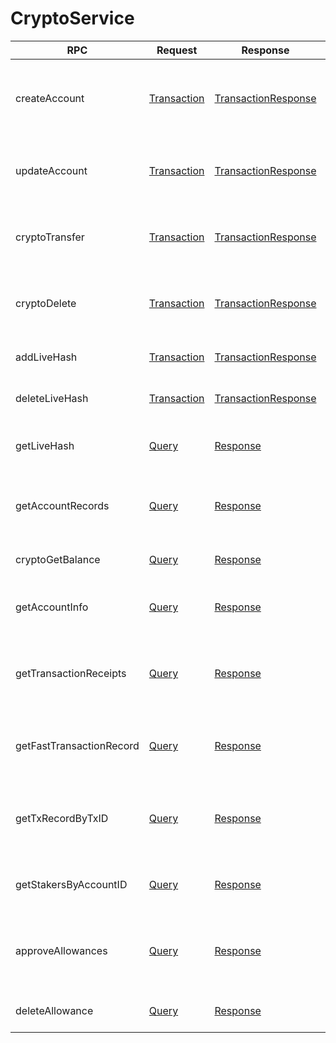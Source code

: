 # CryptoService

| RPC                      | Request                                        | Response                                                       | Comments                                                                                             |
| ------------------------ | ---------------------------------------------- | -------------------------------------------------------------- | ---------------------------------------------------------------------------------------------------- |
| createAccount            | [Transaction](../miscellaneous/transaction.md) | [TransactionResponse](../miscellaneous/transactionresponse.md) | Creates a new account by submitting the transaction. The grpc server returns the TransactionResponse |
| updateAccount            | [Transaction](../miscellaneous/transaction.md) | [TransactionResponse](../miscellaneous/transactionresponse.md) | Updates an account by submitting the transaction. The grpc server returns the TransactionResponse    |
| cryptoTransfer           | [Transaction](../miscellaneous/transaction.md) | [TransactionResponse](../miscellaneous/transactionresponse.md) | Initiates a transfer by submitting the transaction. The grpc server returns the TransactionResponse  |
| cryptoDelete             | [Transaction](../miscellaneous/transaction.md) | [TransactionResponse](../miscellaneous/transactionresponse.md) | Deletes and account by submitting the transaction. The grpc server returns the TransactionResponse   |
| addLiveHash              | [Transaction](../miscellaneous/transaction.md) | [TransactionResponse](../miscellaneous/transactionresponse.md) | (NOT CURRENTLY SUPPORTED) Adds a livehash                                                            |
| deleteLiveHash           | [Transaction](../miscellaneous/transaction.md) | [TransactionResponse](../miscellaneous/transactionresponse.md) | (NOT CURRENTLY SUPPORTED) Deletes a livehash                                                         |
| getLiveHash              | [Query](../miscellaneous/query.md)             | [Response](../miscellaneous/response.md)                       | (NOT CURRENTLY SUPPORTED) Retrieves a livehash for an account                                        |
| getAccountRecords        | [Query](../miscellaneous/query.md)             | [Response](../miscellaneous/response.md)                       | Retrieves the record(fetch by AccountID ID) for an account by submitting the query.                  |
| cryptoGetBalance         | [Query](../miscellaneous/query.md)             | [Response](../miscellaneous/response.md)                       | Retrieves the balance for an account by submitting the query.                                        |
| getAccountInfo           | [Query](../miscellaneous/query.md)             | [Response](../miscellaneous/response.md)                       | Retrieves the account information for an account by submitting the query.                            |
| getTransactionReceipts   | [Query](../miscellaneous/query.md)             | [Response](../miscellaneous/response.md)                       | Retrieves the transaction receipts for an account by TxId which last for 180sec only for no fee.     |
| getFastTransactionRecord | [Query](../miscellaneous/query.md)             | [Response](../miscellaneous/response.md)                       | Retrieves the transaction record by TxID which last for 180sec only for no fee.                      |
| getTxRecordByTxID        | [Query](../miscellaneous/query.md)             | [Response](../miscellaneous/response.md)                       | Retrieves the transactions record(fetch by Transaction ID) for an account by submitting the query.   |
| getStakersByAccountID    | [Query](../miscellaneous/query.md)             | [Response](../miscellaneous/response.md)                       | Retrieves the stakers for a node by account ID by submitting the query.                              |
| approveAllowances        | [Query](../miscellaneous/query.md)             | [Response](../miscellaneous/response.md)                       | Adds one or more approved allowances for spenders to transfer the paying account's hbar or tokens    |
| deleteAllowance          | [Query](../miscellaneous/query.md)             | [Response](../miscellaneous/response.md)                       | Deletes the approved NFT allowances on an owner account                                              |
